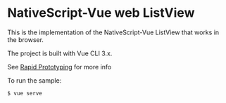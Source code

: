 # NativeScript-Vue web ListView 

This is the implementation of the NativeScript-Vue ListView that works in the browser.

The project is built with Vue CLI 3.x.

See [Rapid Prototyping](https://cli.vuejs.org/guide/prototyping.html#instant-prototyping) for more info

To run the sample:
```bash
$ vue serve
```
